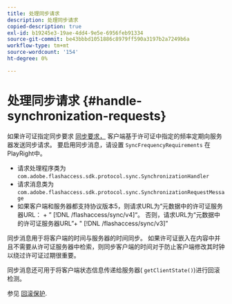```yaml
---
title: 处理同步请求
description: 处理同步请求
copied-description: true
exl-id: b19245e3-19ae-4dd4-9e5e-6956feb91334
source-git-commit: be43bbbd1051886c8979ff590a3197b2a7249b6a
workflow-type: tm+mt
source-wordcount: '154'
ht-degree: 0%

---
```


# 处理同步请求 {#handle-synchronization-requests}

如果许可证指定同步要求  [同步要求，](../../protecting-content/introduction/usage-rules/authentication/synchronization.md) 客户端基于许可证中指定的频率定期向服务器发送同步请求。 要启用同步消息，请设置 `SyncFrequencyRequirements` 在PlayRight中。

* 请求处理程序类为 `com.adobe.flashaccess.sdk.protocol.sync.SynchronizationHandler`
* 请求消息类为 `com.adobe.flashaccess.sdk.protocol.sync.SynchronizationRequestMessage`
* 如果客户端和服务器都支持协议版本5，则请求URL为“元数据中的许可证服务器URL： + ” [!DNL /flashaccess/sync/v4]“。 否则，请求URL为“元数据中的许可证服务器URL”+ &quot; [!DNL /flashaccess/sync/v3]”

同步消息用于将客户端的时间与服务器的时间同步。 如果许可证嵌入在内容中并且不需要从许可证服务器中检索，则同步客户端的时间对于防止客户端修改其时钟以绕过许可证过期很重要。

同步消息还可用于将客户端状态信息传递给服务器( `getClientState()`)进行回滚检测。

参见 [回滚保护](../../protecting-content/implementing-the-license-server/processing-drm-requests.md#rollback-detection).
